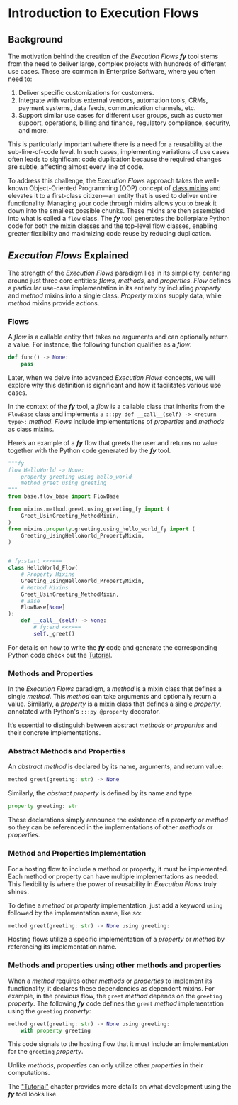 # Introduction to Execution Flows

## Background

The motivation behind the creation of the _Execution Flows_ ___fy___ tool stems from the need to deliver large, complex projects with hundreds of different use cases. These are common in Enterprise Software, where you often need to:

1. Deliver specific customizations for customers.
2. Integrate with various external vendors, automation tools, CRMs, payment systems, data feeds, communication channels, etc.
3. Support similar use cases for different user groups, such as customer support, operations, billing and finance, regulatory compliance, security, and more.

This is particularly important where there is a need for a reusability at the sub-line-of-code level. In such cases, implementing variations of use cases often leads to significant code duplication because the required changes are subtle, affecting almost every line of code.

To address this challenge, the _Execution Flows_ approach takes the well-known Object-Oriented Programming (OOP) concept of [class mixins](https://en.wikipedia.org/wiki/Mixin) and elevates it to a first-class citizen—an entity that is used to deliver entire functionality. Managing your code through mixins allows you to break it down into the smallest possible chunks. These mixins are then assembled into what is called a `flow` class. The ___fy___ tool generates the boilerplate Python code for both the mixin classes and the top-level flow classes, enabling greater flexibility and maximizing code reuse by reducing duplication.

## _Execution Flows_ Explained

The strength of the _Execution Flows_ paradigm lies in its simplicity, centering around just three core entities: _flows_, _methods_, and _properties_. _Flow_ defines a particular use-case implementation in its entirety by including _property_ and _method_ mixins into a single class. _Property_ mixins supply data, while _method_ mixins provide actions.

### Flows

A _flow_ is a callable entity that takes no arguments and can optionally return a value. For instance, the following function qualifies as a _flow_:

```py
def func() -> None:
    pass
```

Later, when we delve into advanced _Execution Flows_ concepts, we will explore why this definition is significant and how it facilitates various use cases.

In the context of the ___fy___ tool, a _flow_ is a callable class that inherits from the `FlowBase` class and implements a `:::py def __call__(self) -> <return type>:` _method_.
_Flows_ include implementations of _properties_ and _methods_ as class mixins.

Here’s an example of a ___fy___ flow that greets the user and returns no value together with the Python code generated by the ___fy___ tool.

```python title="flows/hello_worlg_using_greeting_fy.py" linenums="1"
"""fy
flow HelloWorld -> None:
    property greeting using hello_world
    method greet using greeting
"""
from base.flow_base import FlowBase

from mixins.method.greet.using_greeting_fy import (
    Greet_UsinGreeting_MethodMixin,
)
from mixins.property.greeting.using_hello_world_fy import (
    Greeting_UsingHelloWorld_PropertyMixin,
)


# fy:start <<<===
class HelloWorld_Flow(
    # Property Mixins
    Greeting_UsingHelloWorld_PropertyMixin,
    # Method Mixins
    Greet_UsinGreeting_MethodMixin,
    # Base
    FlowBase[None]
):
    def __call__(self) -> None:
        # fy:end <<<===
        self._greet()
```

For details on how to write the ___fy___ code and generate the corresponding Python code check out the [Tutorial](./tutorial/flow/flow/).

### Methods and Properties

In the _Execution Flows_ paradigm, a _method_ is a mixin class that defines a single _method_. This _method_ can take arguments and optionally return a value. Similarly, a _property_ is a mixin class that defines a single _property_, annotated with Python's `:::py @property` decorator.

It’s essential to distinguish between abstract _methods_ or _properties_ and their concrete implementations.

### Abstract Methods and Properties

An _abstract method_ is declared by its name, arguments, and return value:

```py
method greet(greeting: str) -> None
```
Similarly, the _abstract property_ is defined by its name and type.

```py
property greeting: str
```
These declarations simply announce the existence of a _property_ or _method_ so they can be referenced in the implementations of other _methods_ or _properties_.

### Method and Properties Implementation

For a hosting flow to include a method or property, it must be implemented. Each method or property can have multiple implementations as needed. This flexibility is where the power of reusability in _Execution Flows_ truly shines. 

To define a _method_ or _property_ implementation, just add a keyword `using` followed by the implementation name, like so:

```py
method greet(greeting: str) -> None using greeting:
```

Hosting flows utilize a specific implementation of a _property_ or _method_ by referencing its implementation name.

### Methods and properties using other methods and properties

When a _method_ requires other _methods_ or _properties_ to implement its functionality, it declares these dependencies as dependent mixins. For example, in the previous flow, the `greet` _method_ depends on the `greeting` _property_. The following ___fy___ code defines the `greet` _method_ implementation using the `greeting` _property_:

```py
method greet(greeting: str) -> None using greeting:
    with property greeting
```

This code signals to the hosting flow that it must include an implementation for the `greeting` _property_.

Unlike _methods_, _properties_ can only utilize other _properties_ in their computations.

The ["Tutorial"](./tutorial/flow/flow) chapter provides more details on what development using the ___fy___ tool looks like.
